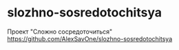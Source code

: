 # slozhno-sosredotochitsya
Проект "Сложно сосредоточиться"
https://github.com/AlexSavOne/slozhno-sosredotochitsya
